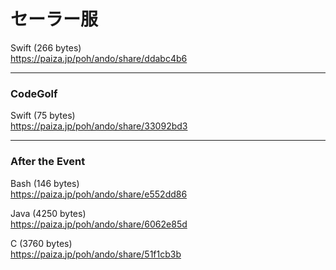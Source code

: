 セーラー服
==========
  
  
Swift  (266 bytes)  
https://paiza.jp/poh/ando/share/ddabc4b6  
  
  
-----
### CodeGolf  
  
  
Swift (75 bytes)  
https://paiza.jp/poh/ando/share/33092bd3  
  
  
  
-----
### After the Event
  
  
  
Bash (146 bytes)  
https://paiza.jp/poh/ando/share/e552dd86  
  
Java (4250 bytes)  
https://paiza.jp/poh/ando/share/6062e85d  
  
C (3760 bytes)  
https://paiza.jp/poh/ando/share/51f1cb3b  
  
